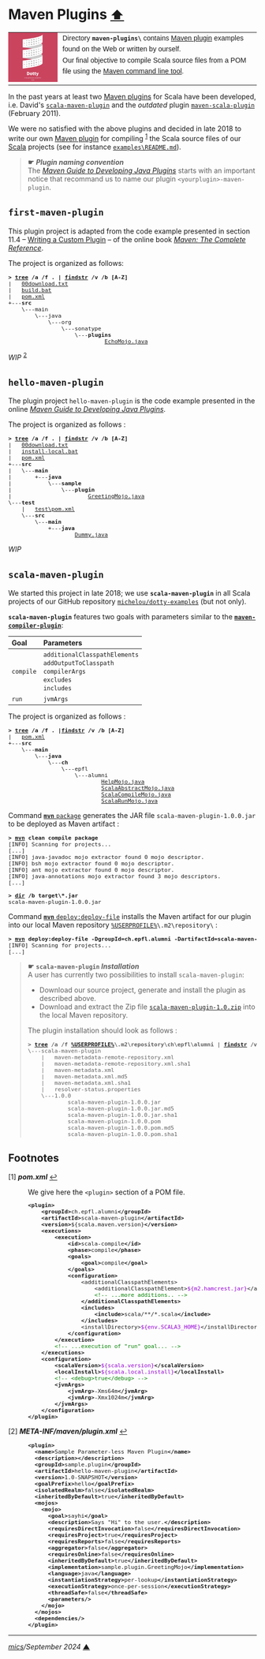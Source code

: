# <span id="top">Maven Plugins</span> <span style="font-size:90%;">[⬆](../README.md#top)</span>

<table style="font-family:Helvetica,Arial;line-height:1.6;">
  <tr>
  <td style="border:0;padding:0 10px 0 0;min-width:100px;">
    <a href="https://dotty.epfl.ch/" rel="external"><img style="border:0;width:100px;" src="../docs/images/dotty.png" width="100" alt="Dotty project"/></a>
  </td>
  <td style="border:0;padding:0;vertical-align:text-top;">
    Directory <strong><code>maven-plugins\</code></strong> contains <a href="https://maven.apache.org/plugins" rel="external">Maven plugin</a> examples found on the Web or written by ourself.<br/>Our final objective to compile Scala source files from a POM file using the <a href="https://maven.apache.org/ref/current/maven-embedder/cli.html" rel="external">Maven command line tool</a>.
  </td>
  </tr>
</table>

In the past years at least two [Maven plugins][apache_maven_plugins] for Scala have been developed, i.e. David's [`scala-maven-plugin`](https://davidb.github.io/scala-maven-plugin/) and the *outdated* plugin [`maven-scala-plugin`](https://mvnrepository.com/artifact/org.scala-tools/maven-scala-plugin) (February 2011).

We were no satisfied with the above plugins and decided in late 2018 to write our own [Maven plugin][apache_maven_plugins] for compiling <sup id="anchor_01"><a href="#footnote_01">1</a></sup> the Scala source files of our [Scala] projects (see for instance [`examples\README.md`](../examples/README.md)).

> **&#9755;** ***Plugin naming convention***<br/>
> The [*Maven Guide to Developing Java Plugins*](https://maven.apache.org/guides/plugin/guide-java-plugin-development.html) starts with an important notice that recommand us to name our plugin <code>&lt;yourplugin&gt;-maven-plugin</code>.

## <span id="first_plugin">`first-maven-plugin`</span>

This plugin project is adapted from the code example presented in section 11.4 &ndash; [Writing a Custom Plugin](https://books.sonatype.com/mvnref-book/reference/writing-plugins-sect-custom-plugin.html) &ndash; of the online book [*Maven: The Complete Reference*](https://books.sonatype.com/mvnref-book/reference/index.html).

The project is organized as follows:

<pre style="font-size:80%;">
<b>&gt; <a href="https://docs.microsoft.com/en-us/windows-server/administration/windows-commands/tree">tree</a> /a /f . | <a href="https://docs.microsoft.com/en-us/windows-server/administration/windows-commands/findstr">findstr</a> /v /b [A-Z]</b>
|   <a href="./first-maven-plugin/00download.txt">00download.txt</a>
|   <a href="./first-maven-plugin/build.bat">build.bat</a>
|   <a href="./first-maven-plugin/pom.xml">pom.xml</a>
+---<b>src</b>
    \---main
        \---java
            \---org
                \---sonatype
                    \---<b>plugins</b>
                             <a href="./first-maven-plugin/src/main/java/org/sonatype/plugins/EchoMojo.java">EchoMojo.java</a>
</pre>

*WIP* <sup id="anchor_02"><a href="#footnote_02">2</a></sup>

## <span id="hello_plugin">`hello-maven-plugin`</span>

The plugin project `hello-maven-plugin` is the code example presented in the online [*Maven Guide to Developing Java Plugins*](https://maven.apache.org/guides/plugin/guide-java-plugin-development.html).

The project is organized as follows :

<pre style="font-size:80%;">
<b>&gt; <a href="https://docs.microsoft.com/en-us/windows-server/administration/windows-commands/tree" rel="external">tree</a> /a /f . | <a href="https://docs.microsoft.com/en-us/windows-server/administration/windows-commands/findstr" rel="external">findstr</a> /v /b [A-Z]</b>
|   <a href="./hello-maven-plugin/00download.txt">00download.txt</a>
|   <a href="./hello-maven-plugin/install-local.bat">install-local.bat</a>
|   <a href="./hello-maven-plugin/pom.xml">pom.xml</a>
+---<b>src</b>
|   \---<b>main</b>
|       +---<b>java</b>
|           \---<b>sample</b>
|               \---<b>plugin</b>
|                       <a href="./hello-maven-plugin/src/main/java/sample/plugin/GreetingMojo.java">GreetingMojo.java</a>
\---<b>test</b>
    |   <a href="./hello-maven-plugin/test/pom.xml">test\pom.xml</a>
    \---<b>src</b>
        \---<b>main</b>
            +---<b>java</b>
                    <a href="./hello-maven-plugin/test/src/main/java/Dummy.java">Dummy.java</a>
</pre>

*WIP*

## <span id="scala_maven_plugin">`scala-maven-plugin`</span>

We started this project in late 2018; we use **`scala-maven-plugin`** in all Scala projects of our GitHub repository [`michelou/dotty-examples`](https://github.com/michelou/dotty-examples) (but not only).

**`scala-maven-plugin`** features two goals with parameters similar to the [**`maven-compiler-plugin`**](https://maven.apache.org/plugins/maven-compiler-plugin/plugin-info.html):

| Goal     | Parameters |
|:---------|:-----------|
| `compile`| `additionalClasspathElements`<br/>`addOutputToClasspath`<br/>`compilerArgs`<br/>`excludes`<br/>`includes` |
| `run`    | `jvmArgs`|

The project is organized as follows :

<pre style="font-size:80%;">
<b>&gt; <a href="https://docs.microsoft.com/en-us/windows-server/administration/windows-commands/tree" rel="external">tree</a> /a /f . |<a href="https://docs.microsoft.com/en-us/windows-server/administration/windows-commands/findstr" rel="external">findstr</a> /v /b [A-Z]</b>
|   <a href="./scala-maven-plugin/pom.xml">pom.xml</a>
+---<b>src</b>
    \---<b>main</b>
        \---<b>java</b>
            \---<b>ch</b>
                \---epfl
                    \---alumni
                            <a href="./scala-maven-plugin/src/main/java/ch/epfl/alumni/HelpMojo.java">HelpMojo.java</a>
                            <a href="./scala-maven-plugin/src/main/java/ch/epfl/alumni/ScalaAbstractMojo.java">ScalaAbstractMojo.java</a>
                            <a href="./scala-maven-plugin/src/main/java/ch/epfl/alumni/ScalaCompileMojo.java">ScalaCompileMojo.java</a>
                            <a href="./scala-maven-plugin/src/main/java/ch/epfl/alumni/ScalaRunMojo.java">ScalaRunMojo.java</a>
</pre>

Command [**`mvn`** `package`][apache_maven_cli] generates the JAR file `scala-maven-plugin-1.0.0.jar` to be deployed as Maven artifact :

<pre style="font-size:80%;">
<b>&gt; <a href="https://maven.apache.org/ref/current/maven-embedder/cli.html">mvn</a> clean compile package</b>
[INFO] Scanning for projects...
[...]
[INFO] java-javadoc mojo extractor found 0 mojo descriptor.
[INFO] bsh mojo extractor found 0 mojo descriptor.
[INFO] ant mojo extractor found 0 mojo descriptor.
[INFO] java-annotations mojo extractor found 3 mojo descriptors.
[...]
&nbsp;
<b>&gt; <a href="https://docs.microsoft.com/en-us/windows-server/administration/windows-commands/dir" rel="external">dir</a> /b target\*.jar</b>
scala-maven-plugin-1.0.0.jar
</pre>

Command [**`mvn`** `deploy:deploy-file`][apache_maven_cli] installs the Maven artifact for our plugin into our local Maven repository <code><a href="https://en.wikipedia.org/wiki/Environment_variable#Default_values">%USERPROFILE%</a>\\.m2\repository\\</code> :

<pre style="font-size:80%;">
<b>&gt; <a href="https://maven.apache.org/ref/current/maven-embedder/cli.html">mvn</a> deploy:deploy-file -DgroupId=ch.epfl.alumni -DartifactId=scala-maven-plugin -Dversion=1.0.0 -Durl=file://%USERPROFILE%/.m2/repository -DupdateReleaseInfo=true -Dfile=.\target\scala-maven-plugin-1.0.0.jar -Dpackaging=jar -DpomFile=.\pom.xml -DgeneratePom=true -DcreateChecksum=true</b>
[INFO] Scanning for projects...
[...]
</pre>

> **&#9755;** **`scala-maven-plugin` *Installation***<br/>
> A user has currently two possibilities to install `scala-maven-plugin`:
> - Download our source project, generate and install the plugin as described above.
> - Download and extract the Zip file [`scala-maven-plugin-1.0.zip`](../bin/scala-maven-plugin-1.0.zip) into the local Maven repository.
>
> The plugin installation should look as follows :
> <pre style="font-size:80%;">
> <b>&gt; <a href="https://docs.microsoft.com/en-us/windows-server/administration/windows-commands/tree" rel="external">tree</a> /a /f <a href="https://en.wikipedia.org/wiki/Environment_variable#Default_values">%USERPROFILE%</a>\.m2\repository\ch\epfl\alumni | <a href="https://docs.microsoft.com/en-us/windows-server/administration/windows-commands/findstr" rel="external">findstr</a> /v /b [A-Z]</b>
> \---scala-maven-plugin
>     |   maven-metadata-remote-repository.xml
>     |   maven-metadata-remote-repository.xml.sha1
>     |   maven-metadata.xml
>     |   maven-metadata.xml.md5
>     |   maven-metadata.xml.sha1
>     |   resolver-status.properties
>     \---1.0.0
>             scala-maven-plugin-1.0.0.jar
>             scala-maven-plugin-1.0.0.jar.md5
>             scala-maven-plugin-1.0.0.jar.sha1
>             scala-maven-plugin-1.0.0.pom
>             scala-maven-plugin-1.0.0.pom.md5
>             scala-maven-plugin-1.0.0.pom.sha1
> </pre>

<!--
- [POM Code Convention](https://maven.apache.org/developers/conventions/code.html#pom-code-convention)
-->

<!-- ##################################################################### -->

## <span id="footnotes">Footnotes</span>

<span id="footnote_01">[1]</span> ***pom.xml*** [↩](#anchor_01)

<dl><dd>
We give here the <code>&lt;plugin></code> section of a POM file.
<pre style="font-size:80%;">
<b>&lt;plugin></b>
    <b>&lt;groupId></b>ch.epfl.alumni<b>&lt;/groupId></b>
    <b>&lt;artifactId></b>scala-maven-plugin<b>&lt;/artifactId></b>
    <b>&lt;version></b>${scala.maven.version}<b>&lt;/version></b>
    <b>&lt;executions></b>
        <b>&lt;execution></b>
            <b>&lt;id></b>scala-compile<b>&lt;/id></b>
            <b>&lt;phase></b>compile<b>&lt;/phase></b>
            <b>&lt;goals></b>
                <b>&lt;goal></b>compile<b>&lt;/goal></b>
            <b>&lt;/goals></b>
            <b>&lt;configuration></b>
                &lt;additionalClasspathElements>
                    &lt;additionalClasspathElement><span style="color:darkviolet;">${m2.hamcrest.jar}</span>&lt;/additionalClasspathElement>
                    <span style="color:green;">&lt;!-- ...more additions.. --></span>
                <b>&lt;/additionalClasspathElements></b>
                <b>&lt;includes></b>
                    <b>&lt;include></b>scala/**/*.scala<b>&lt;/include></b>
                <b>&lt;/includes></b>
                &lt;installDirectory><span style="color:darkviolet;">${env.SCALA3_HOME}</span>&lt;/installDirectory&gt;
            <b>&lt;/configuration></b>
        <b>&lt;/execution></b>
        <span style="color:green;">&lt;!-- ...execution of "run" goal... --></span>
    <b>&lt;/executions></b>
    <b>&lt;configuration></b>
        <b>&lt;scalaVersion></b><span style="color:darkviolet;">${scala.version}</span><b>&lt;/scalaVersion></b>
        <b>&lt;localInstall></b><span style="color:darkviolet;">${scala.local.install}</span><b>&lt;/localInstall></b>
        <span style="color:green;">&lt;!-- &lt;debug>true&lt;/debug> --></span>
        <b>&lt;jvmArgs></b>
            <b>&lt;jvmArg></b>-Xms64m<b>&lt;/jvmArg></b>
            <b>&lt;jvmArg></b>-Xmx1024m<b>&lt;/jvmArg></b>
        <b>&lt;/jvmArgs></b>
    <b>&lt;/configuration></b>
<b>&lt;/plugin></b>
</pre>
</dd></dl>

<span id="footnote_02">[2]</span> ***META-INF/maven/plugin.xml*** [↩](#anchor_02)

<dl><dd>
<pre style="font-size:80%;">
<b>&lt;plugin></b>
  <b>&lt;name></b>Sample Parameter-less Maven Plugin<b>&lt;/name></b>
  <b>&lt;description></b><b>&lt;/description></b>
  <b>&lt;groupId></b>sample.plugin<b>&lt;/groupId></b>
  <b>&lt;artifactId></b>hello-maven-plugin<b>&lt;/artifactId></b>
  <b>&lt;version></b>1.0-SNAPSHOT<b>&lt;/version></b>
  <b>&lt;goalPrefix></b>hello<b>&lt;/goalPrefix></b>
  <b>&lt;isolatedRealm></b>false<b>&lt;/isolatedRealm></b>
  <b>&lt;inheritedByDefault></b>true<b>&lt;/inheritedByDefault></b>
  <b>&lt;mojos></b>
    <b>&lt;mojo></b>
      <b>&lt;goal></b>sayhi<b>&lt;/goal></b>
      <b>&lt;description></b>Says &quot;Hi&quot; to the user.<b>&lt;/description></b>
      <b>&lt;requiresDirectInvocation></b>false<b>&lt;/requiresDirectInvocation></b>
      <b>&lt;requiresProject></b>true<b>&lt;/requiresProject></b>
      <b>&lt;requiresReports></b>false<b>&lt;/requiresReports></b>
      <b>&lt;aggregator></b>false<b>&lt;/aggregator></b>
      <b>&lt;requiresOnline></b>false<b>&lt;/requiresOnline></b>
      <b>&lt;inheritedByDefault></b>true<b>&lt;/inheritedByDefault></b>
      <b>&lt;implementation></b>sample.plugin.GreetingMojo<b>&lt;/implementation></b>
      <b>&lt;language></b>java<b>&lt;/language></b>
      <b>&lt;instantiationStrategy></b>per-lookup<b>&lt;/instantiationStrategy></b>
      <b>&lt;executionStrategy></b>once-per-session<b>&lt;/executionStrategy></b>
      <b>&lt;threadSafe></b>false<b>&lt;/threadSafe></b>
      <b>&lt;parameters/></b>
    <b>&lt;/mojo></b>
  <b>&lt;/mojos></b>
  <b>&lt;dependencies/></b>
<b>&lt;/plugin></b>
</pre>
</dd></dl>

***

*[mics](https://lampwww.epfl.ch/~michelou/)/September 2024* [**&#9650;**](#top)
<span id="bottom">&nbsp;</span>

<!-- link refs -->

[apache_maven_cli]: https://maven.apache.org/ref/current/maven-embedder/cli.html
[apache_maven_plugins]: https://maven.apache.org/plugins
[scala]: https://www.scala-lang.org/
